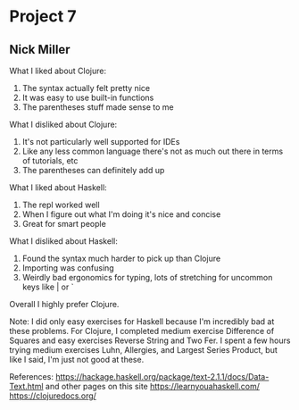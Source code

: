 # Project 7
## Nick Miller

What I liked about Clojure:
1. The syntax actually felt pretty nice
2. It was easy to use built-in functions
3. The parentheses stuff made sense to me

What I disliked about Clojure:
1. It's not particularly well supported for IDEs
2. Like any less common language there's not as much out there in terms of tutorials, etc
3. The parentheses can definitely add up

What I liked about Haskell:
1. The repl worked well
2. When I figure out what I'm doing it's nice and concise
3. Great for smart people

What I disliked about Haskell:
1. Found the syntax much harder to pick up than Clojure
2. Importing was confusing
3. Weirdly bad ergonomics for typing, lots of stretching for uncommon keys like | or `

Overall I highly prefer Clojure.

Note: I did only easy exercises for Haskell because I'm incredibly bad at these problems. For Clojure, I completed medium exercise Difference of Squares and easy exercises Reverse String and Two Fer. I spent a few hours trying medium exercises Luhn, Allergies, and Largest Series Product, but like I said, I'm just not good at these.

References:
https://hackage.haskell.org/package/text-2.1.1/docs/Data-Text.html and other pages on this site
https://learnyouahaskell.com/
https://clojuredocs.org/
